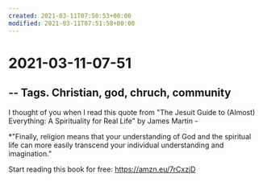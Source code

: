 ```yaml
---
created: 2021-03-11T07:50:53+00:00
modified: 2021-03-11T07:51:58+00:00
---
```


# 2021-03-11-07-51

--
Tags. Christian, god, chruch, community
--


I thought of you when I read this quote from "The Jesuit Guide to (Almost) Everything: A Spirituality for Real Life" by James Martin -

*"Finally, religion means that your understanding of God and the spiritual life can more easily transcend your individual understanding and imagination."

Start reading this book for free: https://amzn.eu/7rCxzjD